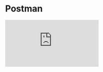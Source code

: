 # Postman 

![Header](https://github.com/ViacheslavQApro/postman/blob/master/Petstore.postman_collection.json)
